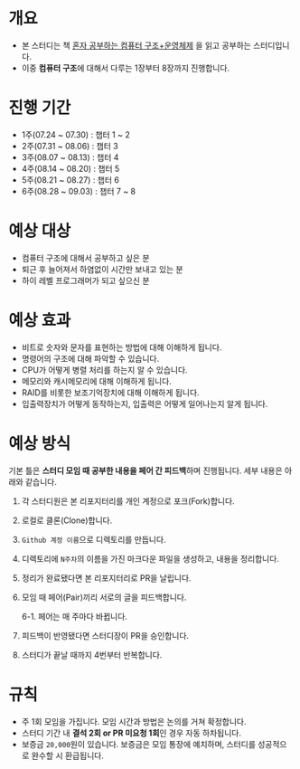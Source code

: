 # 개요
- 본 스터디는 책 [혼자 공부하는 컴퓨터 구조+운영체제](https://search.shopping.naver.com/book/catalog/33824626625?query=%ED%98%BC%EC%9E%90%20%EA%B3%B5%EB%B6%80%ED%95%98%EB%8A%94%20%EC%BB%B4%ED%93%A8%ED%84%B0%20%EA%B5%AC%EC%A1%B0&NaPm=ct%3Dlkc6m33s%7Cci%3Da52e40b5939e07adb06ce79ecc9b214f723cca31%7Ctr%3Dboksl%7Csn%3D95694%7Chk%3D15ab84ed4a6f49ded5d66f57db4829135567f9b5) 을 읽고 공부하는 스터디입니다.
- 이중 **컴퓨터 구조**에 대해서 다루는 1장부터 8장까지 진행합니다.

# 진행 기간
- 1주(07.24 ~ 07.30) : 챕터 1 ~ 2
- 2주(07.31 ~ 08.06) : 챕터 3
- 3주(08.07 ~ 08.13) : 챕터 4
- 4주(08.14 ~ 08.20) : 챕터 5
- 5주(08.21 ~ 08.27) : 챕터 6
- 6주(08.28 ~ 09.03) : 챕터 7 ~ 8

# 예상 대상
- 컴퓨터 구조에 대해서 공부하고 싶은 분
- 퇴근 후 늘어져서 하염없이 시간만 보내고 있는 분
- 하이 레벨 프로그래머가 되고 싶으신 분

# 예상 효과
- 비트로 숫자와 문자를 표현하는 방법에 대해 이해하게 됩니다.
- 명령어의 구조에 대해 파악할 수 있습니다.
- CPU가 어떻게 병렬 처리를 하는지 알 수 있습니다.
- 메모리와 캐시메모리에 대해 이해하게 됩니다.
- RAID를 비롯한 보조기억장치에 대해 이해하게 됩니다.
- 입출력장치가 어떻게 동작하는지, 입출력은 어떻게 일어나는지 알게 됩니다.

# 예상 방식
기본 틀은 **스터디 모임 때 공부한 내용을 페어 간 피드백**하며 진행됩니다.
세부 내용은 아래와 같습니다.

1. 각 스터디원은 본 리포지터리를 개인 계정으로 포크(Fork)합니다.
2. 로컬로 클론(Clone)합니다.
3. `Github 계정 이름`으로 디렉토리를 만듭니다.
4. 디렉토리에 `N주차`의 이름을 가진 마크다운 파일을 생성하고, 내용을 정리합니다.
5. 정리가 완료됐다면 본 리포지터리로 PR을 날립니다.
6. 모임 때 페어(Pair)끼리 서로의 글을 피드백합니다.

   6-1. 페어는 매 주마다 바뀝니다.
8. 피드백이 반영됐다면 스터디장이 PR을 승인합니다.
9. 스터디가 끝날 때까지 4번부터 반복합니다.

# 규칙
- 주 1회 모임을 가집니다. 모임 시간과 방법은 논의를 거쳐 확정합니다.
- 스터디 기간 내 **결석 2회 or PR 미요청 1회**인 경우 자동 하차됩니다.
- 보증금 `20,000`원이 있습니다. 보증금은 모임 통장에 예치하며, 스터디를 성공적으로 완수할 시 환급됩니다.


